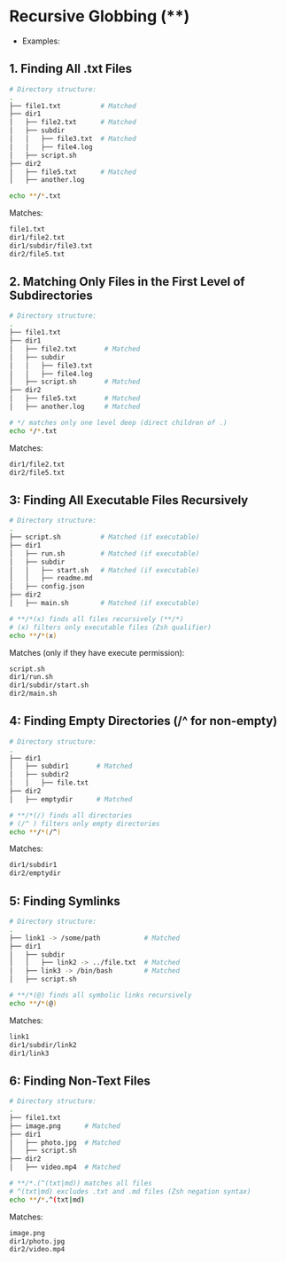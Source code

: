 # Recursive Globbing (**)

- Examples:

## 1. Finding All .txt Files

```sh
# Directory structure:
.
├── file1.txt          # Matched
├── dir1
│   ├── file2.txt      # Matched
│   ├── subdir
│   │   ├── file3.txt  # Matched
│   │   ├── file4.log
│   ├── script.sh
├── dir2
│   ├── file5.txt      # Matched
│   ├── another.log

echo **/*.txt
```

Matches:

```sh
file1.txt
dir1/file2.txt
dir1/subdir/file3.txt
dir2/file5.txt
```

## 2. Matching Only Files in the First Level of Subdirectories

```sh
# Directory structure:
.
├── file1.txt
├── dir1
│   ├── file2.txt       # Matched
│   ├── subdir
│   │   ├── file3.txt
│   │   ├── file4.log
│   ├── script.sh       # Matched
├── dir2
│   ├── file5.txt       # Matched
│   ├── another.log     # Matched

# */ matches only one level deep (direct children of .)
echo */*.txt
```

Matches:

```sh
dir1/file2.txt
dir2/file5.txt
```

## 3: Finding All Executable Files Recursively

```sh
# Directory structure:
.
├── script.sh          # Matched (if executable)
├── dir1
│   ├── run.sh         # Matched (if executable)
│   ├── subdir
│   │   ├── start.sh   # Matched (if executable)
│   │   ├── readme.md
│   ├── config.json
├── dir2
│   ├── main.sh        # Matched (if executable)

# **/*(x) finds all files recursively (**/*)
# (x) filters only executable files (Zsh qualifier)
echo **/*(x)
```

Matches (only if they have execute permission):

```sh
script.sh
dir1/run.sh
dir1/subdir/start.sh
dir2/main.sh
```

## 4: Finding Empty Directories (/^ for non-empty)

```sh
# Directory structure:
.
├── dir1
│   ├── subdir1       # Matched
│   ├── subdir2
│   │   ├── file.txt
├── dir2
│   ├── emptydir      # Matched

# **/*(/) finds all directories
# (/^ ) filters only empty directories
echo **/*(/^)
```

Matches:

```sh
dir1/subdir1
dir2/emptydir
```

## 5: Finding Symlinks

```sh
# Directory structure:
.
├── link1 -> /some/path           # Matched
├── dir1
│   ├── subdir
│   │   ├── link2 -> ../file.txt  # Matched
│   ├── link3 -> /bin/bash        # Matched
│   ├── script.sh

# **/*(@) finds all symbolic links recursively
echo **/*(@)
```

Matches:

```sh
link1
dir1/subdir/link2
dir1/link3
```

## 6: Finding Non-Text Files

```sh
# Directory structure:
.
├── file1.txt
├── image.png      # Matched
├── dir1
│   ├── photo.jpg  # Matched
│   ├── script.sh
├── dir2
│   ├── video.mp4  # Matched

# **/*.(^(txt|md)) matches all files
# ^(txt|md) excludes .txt and .md files (Zsh negation syntax)
echo **/*.^(txt|md)
```

Matches:

```sh
image.png
dir1/photo.jpg
dir2/video.mp4
```

